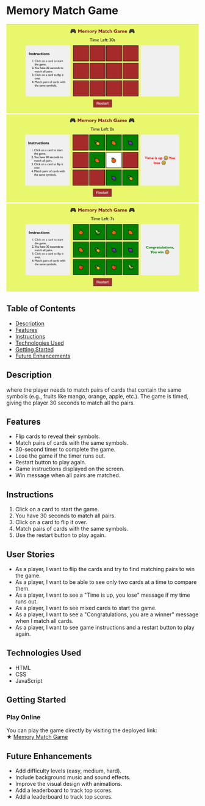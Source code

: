 # Memory Match Game

![Memory Match Game ](Memory%20Match%20Game%201.jpg)
![Memory Match Game ](Memory%20Match%20Game%202.jpg)
![Memory Match Game ](Memory%20Match%20Game%203.jpg)


## Table of Contents
- [Description](#description)
- [Features](#features)
- [Instructions](#instructions)
- [Technologies Used](#technologies-used)
- [Getting Started](#getting-started)
- [Future Enhancements](#future-enhancements)



## Description
where the player needs to match pairs of cards that contain the same symbols (e.g., fruits like mango, orange, apple, etc.). The game is timed, giving the player 30 seconds to match all the pairs.

## Features
- Flip cards to reveal their symbols.
- Match pairs of cards with the same symbols.
- 30-second timer to complete the game.
- Lose the game if the timer runs out.
- Restart button to play again.
- Game instructions displayed on the screen.
- Win message when all pairs are matched.

## Instructions
1. Click on a card to start the game.
2. You have 30 seconds to match all pairs.
3. Click on a card to flip it over.
4. Match pairs of cards with the same symbols.
5. Use the restart button to play again.

## User Stories
- As a player, I want to flip the cards and try to find matching pairs to win the game.
- As a player, I want to be able to see only two cards at a time to compare them.
- As a player, I want to see a "Time is up, you lose" message if my time runs out.
- As a player, I want to see mixed cards to start the game.
- As a player, I want to see a "Congratulations, you are a winner" message when I match all cards.
- As a player, I want to see game instructions and a restart button to play again.

## Technologies Used
- HTML
- CSS
- JavaScript

## Getting Started

### Play Online
You can play the game directly by visiting the deployed link:  
★ [Memory Match Game](https://alih2001.github.io/Memory-Match-Game-/)


## Future Enhancements
- Add difficulty levels (easy, medium, hard).
- Include background music and sound effects.
- Improve the visual design with animations.
- Add a leaderboard to track top scores.
- Add a leaderboard to track top scores.
